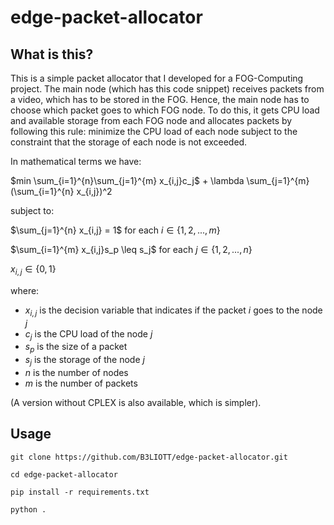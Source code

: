 # edge-packet-allocator

## What is this?
This is a simple packet allocator that I developed for a FOG-Computing project.
The main node (which has this code snippet) receives packets from a video, which has to be stored in the FOG.
Hence, the main node has to choose which packet goes to which FOG node.
To do this, it gets CPU load and available storage from each FOG node and allocates packets by following this rule:
minimize the CPU load of each node subject to the constraint that the storage of each node is not exceeded.

In mathematical terms we have:

$min \sum_{i=1}^{n}\sum_{j=1}^{m} x_{i,j}c_j$ + \lambda \sum_{j=1}^{m}(\sum_{i=1}^{n} x_{i,j})^2

subject to:

$\sum_{j=1}^{n} x_{i,j} = 1$ for each $i \in \{1,2,...,m\}$

$\sum_{i=1}^{m} x_{i,j}s_p \leq s_j$ for each $j \in \{1,2,...,n\}$

$x_{i,j} \in \{0,1\}$

where:
- $x_{i,j}$ is the decision variable that indicates if the packet $i$ goes to the node $j$
- $c_j$ is the CPU load of the node $j$
- $s_p$ is the size of a packet
- $s_j$ is the storage of the node $j$
- $n$ is the number of nodes
- $m$ is the number of packets
  
(A version without CPLEX is also available, which is simpler).

## Usage
`git clone https://github.com/B3LIOTT/edge-packet-allocator.git`

`cd edge-packet-allocator`

`pip install -r requirements.txt`

`python .`
